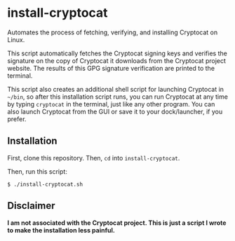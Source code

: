 # install-cryptocat

Automates the process of fetching, verifying, and installing Cryptocat on Linux.

This script automatically fetches the Cryptocat signing keys and verifies the signature on the copy of Cryptocat it downloads from the Cryptocat project website. The results of this GPG signature verification are printed to the terminal.

This script also creates an additional shell script for launching Cryptocat in `~/bin`, so after this installation script runs, you can run Cryptocat at any time by typing `cryptocat` in the terminal, just like any other program. You can also launch Cryptocat from the GUI or save it to your dock/launcher, if you prefer.

## Installation

First, clone this repository. Then, `cd` into `install-cryptocat`.

Then, run this script:

`$ ./install-cryptocat.sh`

## Disclaimer

**I am not associated with the Cryptocat project. This is just a script I wrote to make the installation less painful.**
